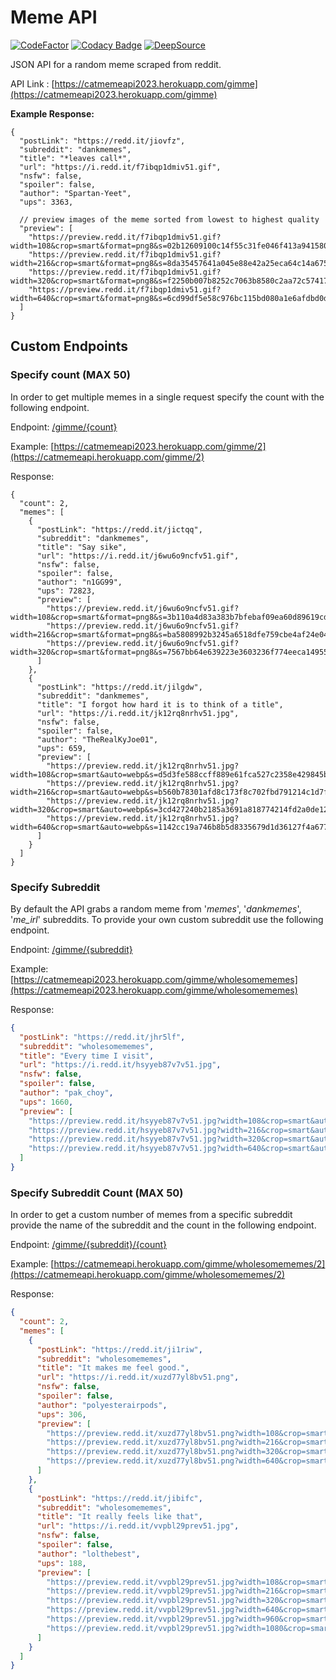# Meme API

[![CodeFactor](https://www.codefactor.io/repository/github/d3vd/meme_api/badge)](https://www.codefactor.io/repository/github/d3vd/meme_api)
[![Codacy Badge](https://app.codacy.com/project/badge/Grade/8df2a02ea3294423adc74bbf0a13356e)](https://www.codacy.com/gh/D3vd/Meme_Api/dashboard?utm_source=github.com&utm_medium=referral&utm_content=D3vd/Meme_Api&utm_campaign=Badge_Grade)
[![DeepSource](https://deepsource.io/gh/D3vd/Meme_Api.svg/?label=active+issues&show_trend=true)](https://deepsource.io/gh/D3vd/Meme_Api/?ref=repository-badge)

JSON API for a random meme scraped from reddit.

API Link : [https://catmemeapi2023.herokuapp.com/gimme](https://catmemeapi2023.herokuapp.com/gimme)

**Example Response:**

```jsonc
{
  "postLink": "https://redd.it/jiovfz",
  "subreddit": "dankmemes",
  "title": "*leaves call*",
  "url": "https://i.redd.it/f7ibqp1dmiv51.gif",
  "nsfw": false,
  "spoiler": false,
  "author": "Spartan-Yeet",
  "ups": 3363,

  // preview images of the meme sorted from lowest to highest quality
  "preview": [
    "https://preview.redd.it/f7ibqp1dmiv51.gif?width=108&crop=smart&format=png8&s=02b12609100c14f55c31fe046f413a9415804d62",
    "https://preview.redd.it/f7ibqp1dmiv51.gif?width=216&crop=smart&format=png8&s=8da35457641a045e88e42a25eca64c14a6759f82",
    "https://preview.redd.it/f7ibqp1dmiv51.gif?width=320&crop=smart&format=png8&s=f2250b007b8252c7063b8580c2aa72c5741766ae",
    "https://preview.redd.it/f7ibqp1dmiv51.gif?width=640&crop=smart&format=png8&s=6cd99df5e58c976bc115bd080a1e6afdbd0d71e7"
  ]
}
```

## Custom Endpoints

### Specify count (MAX 50)

In order to get multiple memes in a single request specify the count with the following endpoint.

Endpoint: [/gimme/{count}](https://catmemeapi2023.herokuapp.com/gimme/2)

Example: [https://catmemeapi2023.herokuapp.com/gimme/2](https://catmemeapi.herokuapp.com/gimme/2)

Response:

```jsonc
{
  "count": 2,
  "memes": [
    {
      "postLink": "https://redd.it/jictqq",
      "subreddit": "dankmemes",
      "title": "Say sike",
      "url": "https://i.redd.it/j6wu6o9ncfv51.gif",
      "nsfw": false,
      "spoiler": false,
      "author": "n1GG99",
      "ups": 72823,
      "preview": [
        "https://preview.redd.it/j6wu6o9ncfv51.gif?width=108&crop=smart&format=png8&s=3b110a4d83a383b7bfebaf09ea60d89619cddfb3",
        "https://preview.redd.it/j6wu6o9ncfv51.gif?width=216&crop=smart&format=png8&s=ba5808992b3245a6518dfe759cbe4af24e042f2d",
        "https://preview.redd.it/j6wu6o9ncfv51.gif?width=320&crop=smart&format=png8&s=7567bb64e639223e3603236f774eeca149551313"
      ]
    },
    {
      "postLink": "https://redd.it/jilgdw",
      "subreddit": "dankmemes",
      "title": "I forgot how hard it is to think of a title",
      "url": "https://i.redd.it/jk12rq8nrhv51.jpg",
      "nsfw": false,
      "spoiler": false,
      "author": "TheRealKyJoe01",
      "ups": 659,
      "preview": [
        "https://preview.redd.it/jk12rq8nrhv51.jpg?width=108&crop=smart&auto=webp&s=d5d3fe588ccff889e61fca527c2358e429845b80",
        "https://preview.redd.it/jk12rq8nrhv51.jpg?width=216&crop=smart&auto=webp&s=b560b78301afd8c173f8c702fbd791214c1d7f61",
        "https://preview.redd.it/jk12rq8nrhv51.jpg?width=320&crop=smart&auto=webp&s=3cd427240b2185a3691a818774214fd2a0de124d",
        "https://preview.redd.it/jk12rq8nrhv51.jpg?width=640&crop=smart&auto=webp&s=1142cc19a746b8b5d8335679d1d36127f4a677b9"
      ]
    }
  ]
}
```

### Specify Subreddit

By default the API grabs a random meme from '_memes_', '_dankmemes_', '_me_irl_' subreddits. To provide your own custom subreddit use the following endpoint.

Endpoint: [/gimme/{subreddit}](https://catmemeapi2023.herokuapp.com/gimme/wholesomememes)

Example: [https://catmemeapi2023.herokuapp.com/gimme/wholesomememes](https://catmemeapi2023.herokuapp.com/gimme/wholesomememes)

Response:

```json
{
  "postLink": "https://redd.it/jhr5lf",
  "subreddit": "wholesomememes",
  "title": "Every time I visit",
  "url": "https://i.redd.it/hsyyeb87v7v51.jpg",
  "nsfw": false,
  "spoiler": false,
  "author": "pak_choy",
  "ups": 1660,
  "preview": [
    "https://preview.redd.it/hsyyeb87v7v51.jpg?width=108&crop=smart&auto=webp&s=b76ddb91f212b2e304cad2cd9c5b71a6ddca832c",
    "https://preview.redd.it/hsyyeb87v7v51.jpg?width=216&crop=smart&auto=webp&s=2bd0b104fd0825afc15d9faa7977c6801e6dae0b",
    "https://preview.redd.it/hsyyeb87v7v51.jpg?width=320&crop=smart&auto=webp&s=7625c69e144c9cb187dd0be88f541918aca5cedd",
    "https://preview.redd.it/hsyyeb87v7v51.jpg?width=640&crop=smart&auto=webp&s=e933f956e01d62810e68f12ed8b26a8178ecbb0f"
  ]
}
```

### Specify Subreddit Count (MAX 50)

In order to get a custom number of memes from a specific subreddit provide the name of the subreddit and the count in the following endpoint.

Endpoint: [/gimme/{subreddit}/{count}](https://catmemeapi.herokuapp.com/gimme/wholesomememes/2)

Example: [https://catmemeapi.herokuapp.com/gimme/wholesomememes/2](https://catmemeapi.herokuapp.com/gimme/wholesomememes/2)

Response:

```json
{
  "count": 2,
  "memes": [
    {
      "postLink": "https://redd.it/ji1riw",
      "subreddit": "wholesomememes",
      "title": "It makes me feel good.",
      "url": "https://i.redd.it/xuzd77yl8bv51.png",
      "nsfw": false,
      "spoiler": false,
      "author": "polyesterairpods",
      "ups": 306,
      "preview": [
        "https://preview.redd.it/xuzd77yl8bv51.png?width=108&crop=smart&auto=webp&s=9a0376741fbda988ceeb7d96fdec3982f102313e",
        "https://preview.redd.it/xuzd77yl8bv51.png?width=216&crop=smart&auto=webp&s=ee2f287bf3f215da9c1cd88c865692b91512476d",
        "https://preview.redd.it/xuzd77yl8bv51.png?width=320&crop=smart&auto=webp&s=88850d9155d51f568fdb0ad527c94d556cd8bd70",
        "https://preview.redd.it/xuzd77yl8bv51.png?width=640&crop=smart&auto=webp&s=b7418b023b2f09cdc189a55ff1c57d531028bc3e"
      ]
    },
    {
      "postLink": "https://redd.it/jibifc",
      "subreddit": "wholesomememes",
      "title": "It really feels like that",
      "url": "https://i.redd.it/vvpbl29prev51.jpg",
      "nsfw": false,
      "spoiler": false,
      "author": "lolthebest",
      "ups": 188,
      "preview": [
        "https://preview.redd.it/vvpbl29prev51.jpg?width=108&crop=smart&auto=webp&s=cf64f01dfaca5f41c2e87651e4b0e321e28fa47c",
        "https://preview.redd.it/vvpbl29prev51.jpg?width=216&crop=smart&auto=webp&s=33acdf7ed7d943e1438039aa71fe9295ee2ff5a0",
        "https://preview.redd.it/vvpbl29prev51.jpg?width=320&crop=smart&auto=webp&s=6a0497b998bd9364cdb97876aa54c147089270da",
        "https://preview.redd.it/vvpbl29prev51.jpg?width=640&crop=smart&auto=webp&s=e68fbe686e92acb5977bcfc24dd57febd552afaf",
        "https://preview.redd.it/vvpbl29prev51.jpg?width=960&crop=smart&auto=webp&s=1ba690cfe8d49480fdd55c6daee6f2692e9292e7",
        "https://preview.redd.it/vvpbl29prev51.jpg?width=1080&crop=smart&auto=webp&s=44852004dba921a17ee4ade108980baab242805e"
      ]
    }
  ]
}
```
